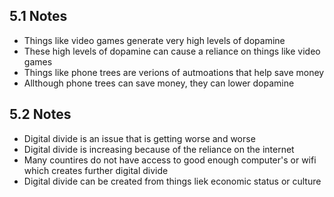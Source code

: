 ## 5.1 Notes

- Things like video games generate very high levels of dopamine
- These high levels of dopamine can cause a reliance on things like video games
- Things like phone trees are verions of autmoations that help save money
- Allthough phone trees can save money, they can lower dopamine

## 5.2 Notes

- Digital divide is an issue that is getting worse and worse
- Digital divide is increasing because of the reliance on the internet
- Many countires do not have access to good enough computer's or wifi which creates further digital divide
- Digital divide can be created from things liek economic status or culture
